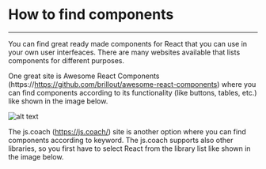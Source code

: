 # How to find components

---

You can find great ready made components for React that you can use in your own user interfeaces. There are many websites available that lists components for different purposes. <br/>

One great site is Awesome React Components (https://https://github.com/brillout/awesome-react-components) where you can find components according to its functionality (like buttons, tables, etc.) like shown in the image below. <br/>

![alt text](https://vw4.viope.com/content/f291e5c33c58690b4f4d7e169eb527e8c0039166/AwesomeReact.PNG)

The js.coach (https://js.coach/) site is another option where you can find components according to keyword. The js.coach supports also other libraries, so you first have to select React from the library list like shown in the image below. <br/>
